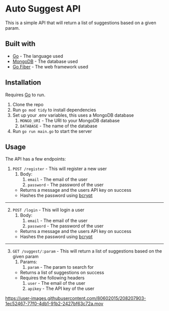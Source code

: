 # Auto Suggest API

This is a simple API that will return a list of suggestions based on a given param.

## Built with

- [Go](https://golang.org/) - The language used
- [MongoDB](https://www.mongodb.com/) - The database used
- [Go Fiber](https://docs.gofiber.io/) - The web framework used

## Installation

Requires [Go](https://golang.org/doc/install) to run.

1. Clone the repo
2. Run `go mod tidy` to install dependencies
3. Set up your .env variables, this uses a MongoDB database
    1. `MONGO_URI` - The URI to your MongoDB database
    2. `DATABASE` - The name of the database
4. Run `go run main.go` to start the server

## Usage

The API has a few endpoints:

1. `POST /register` - This will register a new user
    1. Body:
        1. `email` - The email of the user
        2. `password` - The password of the user
    - Returns a message and the users API key on success
    - Hashes the password using [bcrypt](https://godoc.org/golang.org/x/crypto/bcrypt)
---
2. `POST /login` - This will login a user
    1. Body:
        1. `email` - The email of the user
        2. `password` - The password of the user
    - Returns a message and the users API key on success
    - Hashes the password using [bcrypt](https://godoc.org/golang.org/x/crypto/bcrypt)
---
3. `GET /suggest/:param` - This will return a list of suggestions based on the given param
    1. Params:
        1. `param` - The param to search for
    - Returns a list of suggestions on success
    - Requires the following headers
        1. `user` - The email of the user
        2. `apikey` - The API key of the user



https://user-images.githubusercontent.com/80602015/208207903-1ec52467-77f0-4db1-91b2-2427bf63c72a.mov


